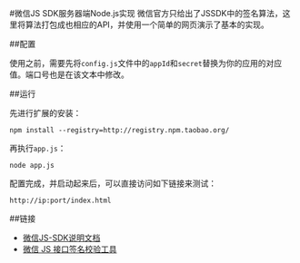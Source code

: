 #微信JS SDK服务器端Node.js实现
微信官方只给出了JSSDK中的签名算法，这里将算法打包成也相应的API，并使用一个简单的网页演示了基本的实现。

##配置

使用之前，需要先将`config.js`文件中的`appId`和`secret`替换为你的应用的对应值。端口号也是在该文本中修改。

##运行

先进行扩展的安装：

```
npm install --registry=http://registry.npm.taobao.org/
```

再执行`app.js`：

```
node app.js
```

配置完成，并启动起来后，可以直接访问如下链接来测试：

```
http://ip:port/index.html
```

##链接

*   [微信JS-SDK说明文档](http://mp.weixin.qq.com/wiki/7/aaa137b55fb2e0456bf8dd9148dd613f.html)
*   [微信 JS 接口签名校验工具](http://mp.weixin.qq.com/debug/cgi-bin/sandbox?t=jsapisign)